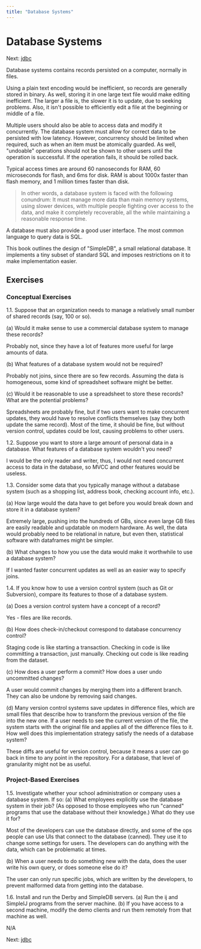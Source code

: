 ```yaml
---
title: "Database Systems"
---
```


# Database Systems

Next: [jdbc](jdbc.md)

Database systems contains records persisted on a computer, normally in files.

Using a plain text encoding would be inefficient, so records are generally stored in binary. As well, storing it in one large text file would make editing inefficient. The larger a file is, the slower it is to update, due to seeking problems. Also, it isn't possible to efficiently edit a file at the beginning or middle of a file.

Multiple users should also be able to access data and modify it concurrently. The database system must allow for correct data to be persisted with low latency. However, concurrency should be limited when required, such as when an item must be atomically guarded. As well, "undoable" operations should not be shown to other users until the operation is successful. If the operation fails, it should be rolled back.

Typical access times are around 60 nanoseconds for RAM, 60 microseconds for flash, and 6ms for disk. RAM is about 1000x faster than flash memory, and 1 million times faster than disk.

> In other words, a database system is faced with the following conundrum: It must manage more data than main memory systems, using slower devices, with multiple people fighting over access to the data, and make it completely recoverable, all the while maintaining a reasonable response time.

A database must also provide a good user interface. The most common language to query data is SQL.

This book outlines the design of "SimpleDB", a small relational database. It implements a tiny subset of standard SQL and imposes restrictions on it to make implementation easier.

## Exercises

### Conceptual Exercises

1.1. Suppose that an organization needs to manage a relatively small number of
shared records (say, 100 or so).

(a) Would it make sense to use a commercial database system to manage these
records?

Probably not, since they have a lot of features more useful for large amounts of data.

(b) What features of a database system would not be required?

Probably not joins, since there are so few records. Assuming the data is homogeneous, some kind of spreadsheet software might be better.

(c) Would it be reasonable to use a spreadsheet to store these records? What are
the potential problems?

Spreadsheets are probably fine, but if two users want to make concurrent updates, they would have to resolve conflicts themselves (say they both update the same record). Most of the time, it should be fine, but without version control, updates could be lost, causing problems to other users.

1.2. Suppose you want to store a large amount of personal data in a database. What
features of a database system wouldn't you need?

I would be the only reader and writer, thus, I would not need concurrent access to data in the database, so MVCC and other features would be useless.

1.3. Consider some data that you typically manage without a database system (such
as a shopping list, address book, checking account info, etc.).

(a) How large would the data have to get before you would break down and
store it in a database system?

Extremely large, pushing into the hundreds of GBs, since even large GB files are easily readable and updatable on modern hardware. As well, the data would probably need to be relational in nature, but even then, statistical software with dataframes might be simpler.

(b) What changes to how you use the data would make it worthwhile to use a
database system?

If I wanted faster concurrent updates as well as an easier way to specify joins.

1.4. If you know how to use a version control system (such as Git or Subversion),
compare its features to those of a database system.

(a) Does a version control system have a concept of a record?

Yes - files are like records.

(b) How does check-in/checkout correspond to database concurrency control?

Staging code is like starting a transaction.
Checking in code is like committing a transaction, just manually.
Checking out code is like reading from the dataset.

(c) How does a user perform a commit? How does a user undo uncommitted
changes?

A user would commit changes by merging them into a different branch. They can also be undone by removing said changes.

(d) Many version control systems save updates in difference files, which are
small files that describe how to transform the previous version of the file
into the new one. If a user needs to see the current version of the file, the
system starts with the original file and applies all of the difference files to
it. How well does this implementation strategy satisfy the needs of a
database system?

These diffs are useful for version control, because it means a user can go back in time to any point in the repository. For a database, that level of granularity might not be as useful.

### Project-Based Exercises

1.5. Investigate whether your school administration or company uses a database
system. If so:
(a) What employees explicitly use the database system in their job?
(As opposed to those employees who run "canned" programs that use the
database without their knowledge.) What do they use it for?

Most of the developers can use the database directly, and some of the ops people can use UIs that connect to the database (canned). They use it to change some settings for users. The developers can do anything with the data, which can be problematic at times.

(b) When a user needs to do something new with the data, does the user write
his own query, or does someone else do it?

The user can only run specific jobs, which are written by the developers, to prevent malformed data from getting into the database.

1.6. Install and run the Derby and SimpleDB servers.
(a) Run the ij and SimpleIJ programs from the server machine.
(b) If you have access to a second machine, modify the demo clients and run
them remotely from that machine as well.

N/A

Next: [jdbc](jdbc.md)
